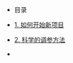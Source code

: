 <!-- _sidebar.md -->

* 目录

* [1. 如何开始新项目](zh-cn/1.如何开始新项目.md)
* [2. 科学的调参方法](zh-cn/2.科学的调参方法.md)
* 
